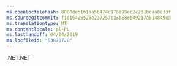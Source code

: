 ```yaml
---
ms.openlocfilehash: 8088ded1b1aa5b474c978e99ec2c2d1bcaa0c33f
ms.sourcegitcommit: f1d16425528e237257ca3b58eb49217a514849ea
ms.translationtype: MT
ms.contentlocale: pl-PL
ms.lasthandoff: 04/24/2019
ms.locfileid: "63870728"
---
```

<span data-ttu-id="96ec1-101">.NET</span><span class="sxs-lookup"><span data-stu-id="96ec1-101">.NET</span></span>